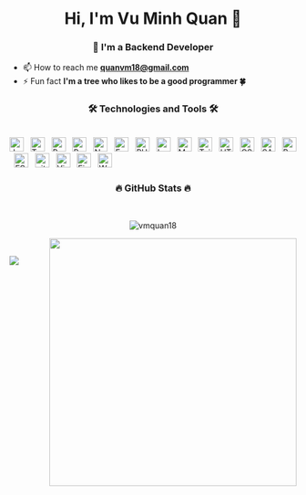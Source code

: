 <h1 align="center"> Hi, I'm Vu Minh Quan 👋 </h1>
<h3 align="center">🌱 I'm a Backend Developer</h3>

- 📫 How to reach me **quanvm18@gmail.com**
- ⚡ Fun fact **I'm a tree who likes to be a good programmer 🍀**

<h3 align="center">🛠 Technologies and Tools 🛠</h3>
<br>
<!-- https://simpleicons.org/ -->
<span><img src="https://img.shields.io/badge/JavaScript-282C34?logo=javascript&logoColor=F7DF1E" alt="JavaScript logo" title="JavaScript" height="25" /></span>
&nbsp;
<span><img src="https://img.shields.io/badge/TypeScript-282C34?logo=typescript&logoColor=3178C6" alt="TypeScript logo" title="TypeScript" height="25" /></span>
&nbsp;
<span><img src="https://img.shields.io/badge/ReactJS-282C34?logo=react&logoColor=61DAFB" alt="ReactJS logo" title="ReactJS" height="25" /></span>
&nbsp;
<span><img src="https://img.shields.io/badge/Redux-282C34?logo=redux&logoColor=764ABC" alt="Redux logo" title="Redux" height="25" /></span>
&nbsp;
<span><img src="https://img.shields.io/badge/Node.js-282C34?logo=node.js&logoColor=00F200" alt="Node.js logo" title="Node.js" height="25" /></span>
&nbsp;
<span><img src="https://img.shields.io/badge/Express-282C34?logo=express&logoColor=FFFFFF" alt="Express.js logo" title="Express.js" height="25" /></span>
&nbsp;
<span><img src="https://img.shields.io/badge/PHP-282C34?logo=php&logoColor=FFFFFF" alt="PHP logo" title="PHP" height="25" /></span>
&nbsp;
<span><img src="https://img.shields.io/badge/Laravel-282C34?logo=laravel&logoColor=FFFFFF" alt="Laravel logo" title="Laravel" height="25" /></span>
&nbsp;
<span><img src="https://img.shields.io/badge/MongoDB-282C34?logo=mongodb&logoColor=47A248" alt="MongoDB logo" title="MongoDB" height="25" /></span>
&nbsp;
<span><img src="https://img.shields.io/badge/Tailwind%20CSS-282C34?logo=tailwind-css&logoColor=38B2AC" alt="TailwindCSS logo" title="TailwindCSS" height="25" /></span>
&nbsp;
<span><img src="https://img.shields.io/badge/HTML5-282C34?logo=html5&logoColor=E34F26" alt="HTML5 logo" title="HTML5" height="25" /></span>
&nbsp;
<span><img src="https://img.shields.io/badge/CSS3-282C34?logo=css3&logoColor=1572B6" alt="CSS3 logo" title="CSS3" height="25" /></span>
&nbsp;
<span><img src="https://img.shields.io/badge/Sass-282C34?logo=sass&logoColor=CC6699" alt="SASS logo" title="SASS" height="25" /></span>
&nbsp;
<span><img src="https://img.shields.io/badge/Bootstrap-282C34?logo=bootstrap&logoColor=7952B3" alt="Bootstrap logo" title="Bootstrap" height="25" /></span>
&nbsp;
<span><img src="https://img.shields.io/badge/ESLint-282C34?logo=eslint&logoColor=4B32C3" alt="ESLint logo" title="ESLint" height="25" /></span>
&nbsp;
<span><img src="https://img.shields.io/badge/git-282C34?logo=git&logoColor=F05032" alt="git logo" title="git" height="25" /></span>
&nbsp;
<span><img src="https://img.shields.io/badge/VS%20Code-282C34?logo=visual-studio-code&logoColor=007ACC" alt="Visual Studio Code logo" title="Visual Studio Code" height="25" /></span>
&nbsp;
<span><img src="https://img.shields.io/badge/Firebase-282C34?logo=firebase&logoColor=FFCA28" alt="Firebase logo" title="Firebase" height="25" /></span>
&nbsp;
<span><img src="https://img.shields.io/badge/WordPress-282C34?logo=wordPress&logoColor=21759B" alt="WordPress logo" title="WordPress" height="25" /></span>
&nbsp;
<br>
<h3 align="center">🔥 GitHub Stats 🔥</h3>
<!-- https://github.com/anuraghazra/github-readme-stats -->
<br>
<div align=center>
<p align="center">
    <img align="center"
        src="https://github-readme-stats.vercel.app/api/wakatime/?username=vmquan18&show_icons=true&locale=en&layout=compact&langs_count=10&count_private=true"
        alt="vmquan18"/>
</p>
  <a href="#" title="Minhquandeveloper">
    <img align="right" width="434" src="https://github-readme-stats.vercel.app/api?username=minhquandeveloper&show_icons=true&theme=react&border_color=61dafb&hide_border=true" />
  </a>
</div>
&nbsp;
<!--
<p align="center">
    <img align="center"
        src="https://github-readme-stats.vercel.app/api/top-langs/?username=minhquandeveloper&show_icons=true&locale=en&layout=compact&langs_count=10&count_private=true"
        alt="vmquan18"/>
</p>
  <a href="#" title="Minhquandeveloper">
    <img width="315" align="center" src="https://github-readme-stats.vercel.app/api/top-langs/?username=minhquandeveloper&hide=c%23,powershell,Mathematica,Ruby,Objective-C,Objective-C%2b%2b,Cuda&title_color=61dafb&text_color=ffffff&icon_color=61dafb&bg_color=20232a&langs_count=8&layout=compact&border_color=61dafb&hide_border=true" />
  </a>
-->


[![](https://visitcount.itsvg.in/api?id=minhquandeveloper&label=Profile%20Views&icon=4&pretty=false)](https://visitcount.itsvg.in)

<!-- <h3 align="center" style="font-weight: bold" > "Tôi thích ở nhà một mình, pha cốc cafe ngon, đọc một cuốn sách mình thích. Cứ yên lặng như vậy, dạo chơi trong câu chuyện của người đời, trưởng thành trong một thế giới khác của mình". 🌿.</h3> -->
<!--
**VuMinhQuanDev/VuMinhQuanDev** is a ✨ _special_ ✨ repository because its `README.md` (this file) appears on your GitHub profile.

Here are some ideas to get you started:

- 🔭 I’m currently working on ...
- 🌱 I’m currently learning ...
- 👯 I’m looking to collaborate on ...
- 🤔 I’m looking for help with ...
- 💬 Ask me about ...
- 📫 How to reach me: ...
- 😄 Pronouns: ...
- ⚡ Fun fact: ...
-->
